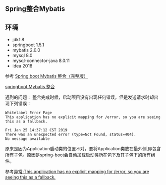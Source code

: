## Spring整合Mybatis

## 环境

- jdk1.8
- springboot 1.5.1
- mybatis 2.0.0
- mysql 8.0
- mysql-connector-java 8.0.11
- idea 2018

参考
[Spring boot Mybatis 整合（完整版）](https://blog.csdn.net/Winter_chen001/article/details/77249029)

[springboot Mybatis 整合](https://blog.csdn.net/Winter_chen001/article/details/80010967)

遇到的问题：
整合完成时候，启动项目没有出现任何错误，但是发送请求时却出现下列错误：

```
Whitelabel Error Page
This application has no explicit mapping for /error, so you are seeing this as a fallback.

Fri Jan 25 14:37:12 CST 2019
There was an unexpected error (type=Not Found, status=404).
No message available
```

原来是因为Application启动类的位置不对，要将Application类放在最外侧,即包含所有子包。原因是spring-boot会自动加载启动类所在包下及其子包下的所有组件。

参考[异常:This application has no explicit mapping for /error, so you are seeing this as a fallback.](https://www.cnblogs.com/lilinzhiyu/p/7921890.html)


